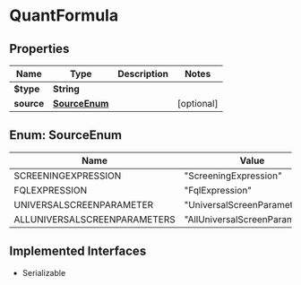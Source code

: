 

# QuantFormula


## Properties

Name | Type | Description | Notes
------------ | ------------- | ------------- | -------------
**$type** | **String** |  | 
**source** | [**SourceEnum**](#SourceEnum) |  |  [optional]



## Enum: SourceEnum

Name | Value
---- | -----
SCREENINGEXPRESSION | &quot;ScreeningExpression&quot;
FQLEXPRESSION | &quot;FqlExpression&quot;
UNIVERSALSCREENPARAMETER | &quot;UniversalScreenParameter&quot;
ALLUNIVERSALSCREENPARAMETERS | &quot;AllUniversalScreenParameters&quot;


## Implemented Interfaces

* Serializable


